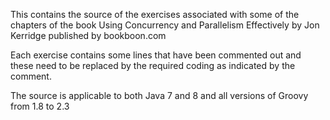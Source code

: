 This contains the source of the exercises associated with some of the chapters of the book
Using Concurrency and Parallelism Effectively by Jon Kerridge
published by bookboon.com

Each exercise contains some lines that have been commented out and these need to be
replaced by the required coding as indicated by the comment.

The source is applicable to both Java 7 and 8 and all versions of Groovy from 1.8 to 2.3